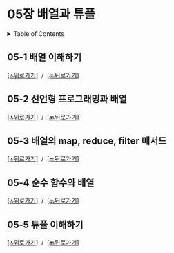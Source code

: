 # 05장 배열과 튜플

<details><summary>Table of Contents</summary>

-   05-1 배열 이해하기 [:link:](#05-1-배열-이해하기)
-   05-2 선언형 프로그래밍과 배열 [:link:](#05-2-선언형-프로그래밍과-배열)
-   05-3 배열의 map, reduce, filter 메서드 [:link:](#05-3-배열의-map-reduce-filter-메서드)
-   05-4 순수 함수와 배열 [:link:](#05-4-순수-함수와-배열)
-   05-5 튜플 이해하기 [:link:](#05-5-튜플-이해하기)

</details>

## 05-1 배열 이해하기

[[🔝위로가기]](#05장-배열과-튜플)&nbsp; / &nbsp;[[🔙뒤로가기]](https://github.com/alstn2468/DoIt_Typescript_Programming/blob/master/README.md)

## 05-2 선언형 프로그래밍과 배열

[[🔝위로가기]](#05장-배열과-튜플)&nbsp; / &nbsp;[[🔙뒤로가기]](https://github.com/alstn2468/DoIt_Typescript_Programming/blob/master/README.md)

## 05-3 배열의 map, reduce, filter 메서드

[[🔝위로가기]](#05장-배열과-튜플)&nbsp; / &nbsp;[[🔙뒤로가기]](https://github.com/alstn2468/DoIt_Typescript_Programming/blob/master/README.md)

## 05-4 순수 함수와 배열

[[🔝위로가기]](#05장-배열과-튜플)&nbsp; / &nbsp;[[🔙뒤로가기]](https://github.com/alstn2468/DoIt_Typescript_Programming/blob/master/README.md)

## 05-5 튜플 이해하기

[[🔝위로가기]](#05장-배열과-튜플)&nbsp; / &nbsp;[[🔙뒤로가기]](https://github.com/alstn2468/DoIt_Typescript_Programming/blob/master/README.md)
